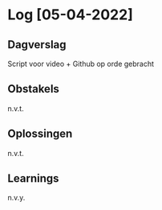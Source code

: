 # Log [05-04-2022]

## Dagverslag
Script voor video + Github op orde gebracht

## Obstakels
n.v.t.

## Oplossingen
n.v.t.

## Learnings
n.v.y.